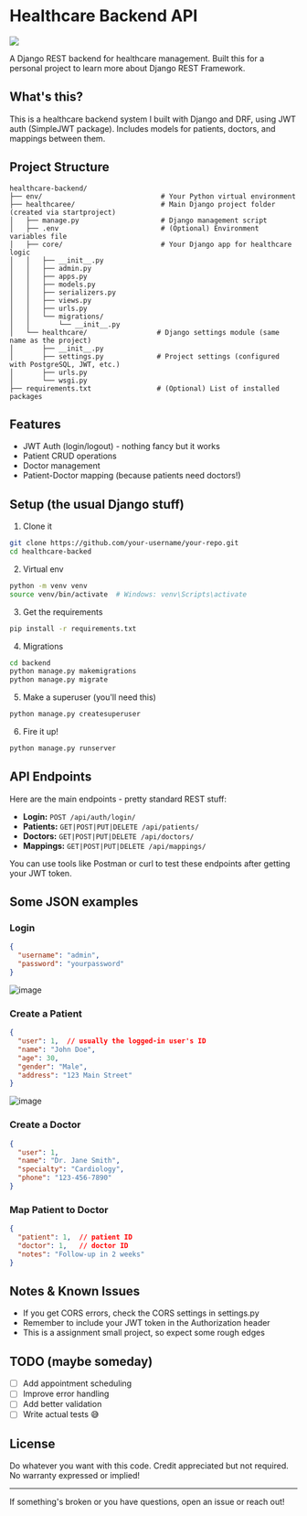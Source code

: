 # Healthcare Backend API

![](https://komarev.com/ghpvc/?username=Rushankj&repo=Healthcare-backend&color=green)


A Django REST backend for healthcare management. Built this for a personal project to learn more about Django REST Framework.

## What's this?
This is a healthcare backend system I built with Django and DRF, using JWT auth (SimpleJWT package). Includes models for patients, doctors, and mappings between them.

## Project Structure
```
healthcare-backend/
├── env/                             # Your Python virtual environment
├── healthcaree/                     # Main Django project folder (created via startproject)
│   ├── manage.py                    # Django management script
│   ├── .env                         # (Optional) Environment variables file
│   ├── core/                        # Your Django app for healthcare logic
│   │   ├── __init__.py
│   │   ├── admin.py
│   │   ├── apps.py
│   │   ├── models.py
│   │   ├── serializers.py
│   │   ├── views.py
│   │   ├── urls.py
│   │   └── migrations/
│   │       └── __init__.py
│   └── healthcare/                 # Django settings module (same name as the project)
│       ├── __init__.py
│       ├── settings.py             # Project settings (configured with PostgreSQL, JWT, etc.)
│       ├── urls.py
│       └── wsgi.py
├── requirements.txt                # (Optional) List of installed packages

```


## Features
- JWT Auth (login/logout) - nothing fancy but it works
- Patient CRUD operations 
- Doctor management
- Patient-Doctor mapping (because patients need doctors!)

## Setup (the usual Django stuff)

1. Clone it
```bash
git clone https://github.com/your-username/your-repo.git
cd healthcare-backed
```

2. Virtual env
```bash
python -m venv venv
source venv/bin/activate  # Windows: venv\Scripts\activate
```

3. Get the requirements
```bash
pip install -r requirements.txt
```

4. Migrations
```bash
cd backend
python manage.py makemigrations
python manage.py migrate
```

5. Make a superuser (you'll need this)
```bash
python manage.py createsuperuser
```

6. Fire it up!
```bash
python manage.py runserver
```

## API Endpoints

Here are the main endpoints - pretty standard REST stuff:

* **Login:** `POST /api/auth/login/`
* **Patients:** `GET|POST|PUT|DELETE /api/patients/`
* **Doctors:** `GET|POST|PUT|DELETE /api/doctors/`
* **Mappings:** `GET|POST|PUT|DELETE /api/mappings/`

You can use tools like Postman or curl to test these endpoints after getting your JWT token.

## Some JSON examples

### Login
```json
{
  "username": "admin",
  "password": "yourpassword"
}
```

![image](https://github.com/user-attachments/assets/f596c661-5efb-4a87-b5fd-4c3ab68cb910)


### Create a Patient
```json
{
  "user": 1,  // usually the logged-in user's ID
  "name": "John Doe",
  "age": 30,
  "gender": "Male",
  "address": "123 Main Street"
}
```

![image](https://github.com/user-attachments/assets/2ecd5ce9-14fd-46f9-8a92-f5decb1a0077)


### Create a Doctor
```json
{
  "user": 1,
  "name": "Dr. Jane Smith",
  "specialty": "Cardiology",
  "phone": "123-456-7890"
}
```

### Map Patient to Doctor
```json
{
  "patient": 1,  // patient ID
  "doctor": 1,   // doctor ID
  "notes": "Follow-up in 2 weeks"
}
```

## Notes & Known Issues

- If you get CORS errors, check the CORS settings in settings.py
- Remember to include your JWT token in the Authorization header
- This is a assignment small  project, so expect some rough edges

## TODO (maybe someday)
- [ ] Add appointment scheduling
- [ ] Improve error handling
- [ ] Add better validation
- [ ] Write actual tests 😅

## License
Do whatever you want with this code. Credit appreciated but not required. No warranty expressed or implied!

---
If something's broken or you have questions, open an issue or reach out!
